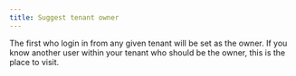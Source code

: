 ```yaml
---
title: Suggest tenant owner
---
```


The first who login in from any given tenant will be set as the owner. If you know another user within your tenant who should be the owner, this is the place to visit.
